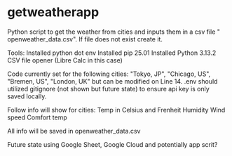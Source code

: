 # getweatherapp
Python script to get the weather from cities and inputs them in a csv file " openweather_data.csv". If file does not exist create it.

Tools:
Installed python dot env 
Installed pip 25.01
Installed Python 3.13.2
CSV file opener (Libre Calc in this case)

Code currently set for the following cities: "Tokyo, JP", "Chicago, US", "Bremen, US", "London, UK" but can be modified on Line 14. 
.env should utilized gitignore (not shown but future state) to ensure api key is only saved locally.  

Follow info will show for cities:
Temp in Celsius and Frenheit
Humidity 
Wind speed
Comfort temp

All info will be saved in openweather_data.csv

Future state using Google Sheet, Google Cloud and potentially app scrit? 
